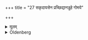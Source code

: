 +++
title = "27 सकृदायसेन प्रच्छिद्यानडुहे गोमये"

+++

<details><summary>मूलम्</summary>

सकृदायसेन प्रच्छिद्यानडुहे गोमये केशान् कुर्यात् २७
</details>

<details><summary>Oldenberg</summary>

27. Cutting (the hair) once with a razor of metal he should throw the hair on the bull's dung.
</details>
